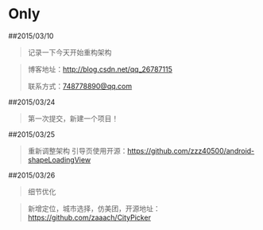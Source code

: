 # Only

##2015/03/10
>记录一下今天开始重构架构
>

>博客地址：http://blog.csdn.net/qq_26787115
>
>联系方式：748778890@qq.com

##2015/03/24
>第一次提交，新建一个项目！

##2015/03/25
>重新调整架构
>引导页使用开源：https://github.com/zzz40500/android-shapeLoadingView

##2015/03/26
>细节优化

>新增定位，城市选择，仿美团，开源地址：https://github.com/zaaach/CityPicker
